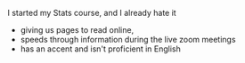 I started my Stats course, and I already hate it 
- giving us pages to read online, 
- speeds through information during the live zoom meetings
- has an accent and isn't proficient in English
